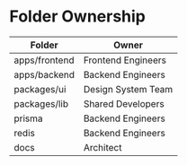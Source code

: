 # Folder Ownership

| Folder | Owner |
| --- | --- |
| apps/frontend | Frontend Engineers |
| apps/backend | Backend Engineers |
| packages/ui | Design System Team |
| packages/lib | Shared Developers |
| prisma | Backend Engineers |
| redis | Backend Engineers |
| docs | Architect |
